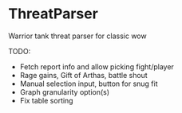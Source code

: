 # ThreatParser
Warrior tank threat parser for classic wow



TODO:
 - Fetch report info and allow picking fight/player
 - Rage gains, Gift of Arthas, battle shout
 - Manual selection input, button for snug fit
 - Graph granularity option(s)
 - Fix table sorting

